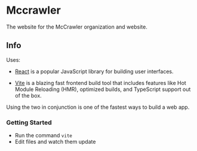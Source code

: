 # Mccrawler
The website for the McCrawler organization and website.

## Info
Uses:
- [React](https://reactjs.org/) is a popular JavaScript library for building user interfaces.

- [Vite](https://vitejs.dev/) is a blazing fast frontend build tool that includes features like Hot Module Reloading (HMR), optimized builds, and TypeScript support out of the box.

Using the two in conjunction is one of the fastest ways to build a web app.

### Getting Started
- Run the command `vite`
- Edit files and watch them update
